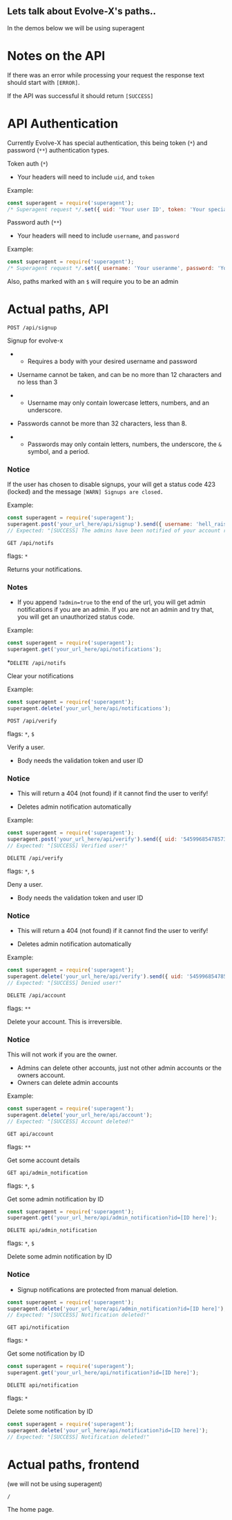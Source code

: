 ## Lets talk about Evolve-X's paths..

In the demos below we will be using superagent

# Notes on the API

If there was an error while processing your request the response text should start with `[ERROR]`.

If the API was successful it should return `[SUCCESS]`

# API Authentication
Currently Evolve-X has special authentication, this being token (`*`) and password (`**`) authentication types.

Token auth (`*`)
- Your headers will need to include `uid`, and `token`

Example:
```js
const superagent = require('superagent');
/* Superagent request */.set({ uid: 'Your user ID', token: 'Your special token' });
```

Password auth (`**`)
- Your headers will need to include `username`, and `password`

Example:
```js
const superagent = require('superagent');
/* Superagent request */.set({ username: 'Your useranme', password: 'Your password' });
```

Also, paths marked with an `$` will require you to be an admin

# Actual paths, API

`POST /api/signup`

Signup for evolve-x

- * Requires a body with your desired username and password


* Username cannot be taken, and can be no more than 12 characters and no less than 3
- * Username may only contain lowercase letters, numbers, and an underscore.
* Passwords cannot be more than 32 characters, less than 8.
- * Passwords may only contain letters, numbers, the underscore, the `&` symbol, and a period.

### Notice

If the user has chosen to disable signups, your will get a status code 423 (locked) and the message `[WARN] Signups are closed.`

Example:
```js
const superagent = require('superagent');
superagent.post('your_url_here/api/signup').send({ username: 'hell_raiser420', password: 'omgItsNull9000' });
// Expected: "[SUCCESS] The admins have been notified of your account request!"
```

`GET /api/notifs`

flags: `*`

Returns your notifications.

### Notes

- If you append `?admin=true` to the end of the url, you will get admin notifications if you are an admin. If you are not an admin and try that, you will get an unauthorized status code.

Example:
```js
const superagent = require('superagent');
superagent.get('your_url_here/api/notifications');
```

*`DELETE /api/notifs`

Clear your notifications

Example:
```js
const superagent = require('superagent');
superagent.delete('your_url_here/api/notifications');
```

`POST /api/verify`

flags: `*`, `$`

Verify a user.

- Body needs the validation token and user ID

### Notice

- This will return a 404 (not found) if it cannot find the user to verify!

- Deletes admin notification automatically

Example:
```js
const superagent = require('superagent');
superagent.post('your_url_here/api/verify').send({ uid: '545996854785731475959', token: 'bmpp2e2550-zFyBNHlL0LqSJRHAJw8v4dVk358wHgVAjI+FarmSR_Ga9pxioYl7l.VWV5bE5oR2ttajYzcExWUTFBTnc4UUZiOXlwQVk1R01EZHQ5bUpXWDU0aFUySlhzRmJodDY3UkplMlV3UUpuLQ==.NDQ2' });
// Expected: "[SUCCESS] Verified user!"
```

`DELETE /api/verify`

flags: `*`, `$`

Deny a user.

- Body needs the validation token and user ID

### Notice

- This will return a 404 (not found) if it cannot find the user to verify!

- Deletes admin notification automatically

Example:
```js
const superagent = require('superagent');
superagent.delete('your_url_here/api/verify').send({ uid: '545996854785731475959', token: 'bmpp2e2550-zFyBNHlL0LqSJRHAJw8v4dVk358wHgVAjI+FarmSR_Ga9pxioYl7l.VWV5bE5oR2ttajYzcExWUTFBTnc4UUZiOXlwQVk1R01EZHQ5bUpXWDU0aFUySlhzRmJodDY3UkplMlV3UUpuLQ==.NDQ2' });
// Expected: "[SUCCESS] Denied user!"
```

`DELETE /api/account`

flags: `**`

Delete your account.
This is irreversible.

### Notice

This will not work if you are the owner.

- Admins can delete other accounts, just not other admin accounts or the owners account.
- Owners can delete admin accounts

Example:
```js
const superagent = require('superagent');
superagent.delete('your_url_here/api/account');
// Expected: "[SUCCESS] Account deleted!"
```

`GET api/account`

flags: `**`

Get some account details

`GET api/admin_notification`

flags: `*`, `$`

Get some admin notification by ID

```js
const superagent = require('superagent');
superagent.get('your_url_here/api/admin_notification?id=[ID here]');
```

`DELETE api/admin_notification`

flags: `*`, `$`

Delete some admin notification by ID

### Notice

- Signup notifications are protected from manual deletion.

```js
const superagent = require('superagent');
superagent.delete('your_url_here/api/admin_notification?id=[ID here]');
// Expected: "[SUCCESS] Notification deleted!"
```

`GET api/notification`

flags: `*`

Get some notification by ID

```js
const superagent = require('superagent');
superagent.get('your_url_here/api/notification?id=[ID here]');
```

`DELETE api/notification`

flags: `*`

Delete some notification by ID

```js
const superagent = require('superagent');
superagent.delete('your_url_here/api/notification?id=[ID here]');
// Expected: "[SUCCESS] Notification deleted!"
```

# Actual paths, frontend
(we will not be using superagent)

`/`

The home page.
